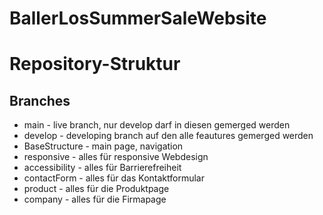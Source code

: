 # BallerLosSummerSaleWebsite


# Repository-Struktur
## Branches
- main - live branch, nur develop darf in diesen gemerged werden
- develop - developing branch auf den alle feautures gemerged werden
- BaseStructure - main page, navigation
- responsive - alles für responsive Webdesign
- accessibility - alles für Barrierefreiheit
- contactForm - alles für das Kontaktformular
- product - alles für die Produktpage
- company - alles für die Firmapage
